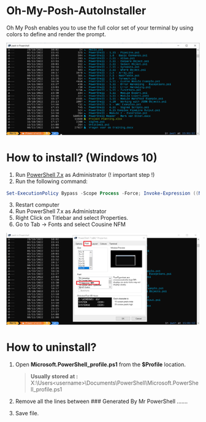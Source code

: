 # Oh-My-Posh-AutoInstaller

Oh My Posh enables you to use the full color set of your terminal by using colors to define and render the prompt.

![My Image](Oh-My-Posh.png)



# How to install? (Windows 10)

1) Run [PowerShell 7.x](https://learn.microsoft.com/nl-nl/powershell/scripting/install/installing-powershell-on-windows?view=powershell-7.3#msi "Microsoft Site") as Administrator (! important step !)
2) Run the following command:
```Powershell
Set-ExecutionPolicy Bypass -Scope Process -Force; Invoke-Expression ((New-Object System.Net.WebClient).DownloadString('https://raw.githubusercontent.com/mvanetten/Oh-My-Posh-AutoInstaller/main/installer.ps1'))
```
3) Restart computer
4) Run PowerShell 7.x as Administrator
5) Right Click on Titlebar and select Properties.
6) Go to Tab -> Fonts and select Cousine NFM

![My Image](SelectFont.png)

# How to uninstall?

1) Open **Microsoft.PowerShell_profile.ps1** from the **$Profile** location.
   > **Usually stored at :**
   > X:\Users\<username>\Documents\PowerShell\Microsoft.PowerShell_profile.ps1
   
2) Remove all the lines between ### Generated By Mr PowerShell .......
3) Save file.
